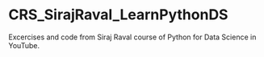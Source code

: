 # CRS_SirajRaval_LearnPythonDS
Excercises and code from Siraj Raval course of Python for Data Science in YouTube.
